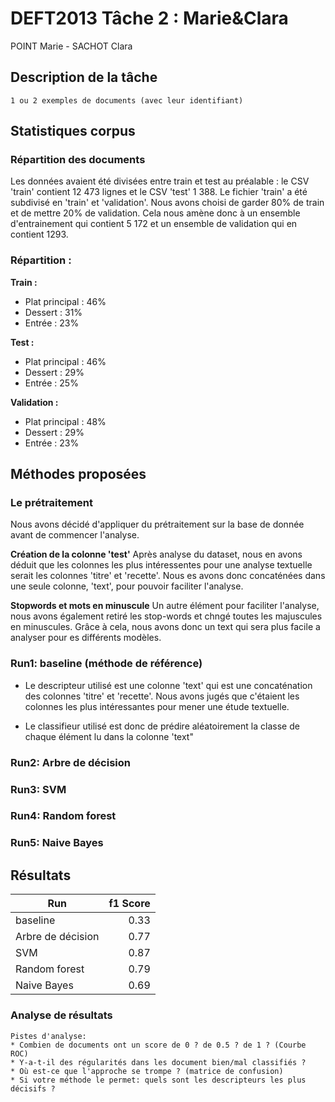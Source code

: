 # DEFT2013 Tâche 2 : Marie&Clara

POINT Marie - SACHOT Clara

## Description de la tâche

	1 ou 2 exemples de documents (avec leur identifiant)

## Statistiques corpus

### Répartition des documents

Les données avaient été divisées entre train et test au préalable : le CSV 'train' contient 12 473 lignes et le CSV 'test' 1 388.
Le fichier 'train' a été subdivisé en 'train' et 'validation'. Nous avons choisi de garder 80% de train et de mettre 20% de validation. Cela nous amène donc à un ensemble d'entrainement qui contient 5 172 et un ensemble de validation qui en contient 1293.

### Répartition : 

**Train :**
- Plat principal    : 46%
- Dessert           : 31%
- Entrée            : 23%

**Test :**
- Plat principal    : 46%
- Dessert           : 29%
- Entrée            : 25%

**Validation :**
- Plat principal    : 48%
- Dessert           : 29%
- Entrée            : 23%


## Méthodes proposées

### Le prétraitement
Nous avons décidé d'appliquer du prétraitement sur la base de donnée avant de commencer l'analyse. 

**Création de la colonne 'test'**
Après analyse du dataset, nous en avons déduit que les colonnes les plus intéressentes pour une analyse textuelle serait les colonnes 'titre' et 'recette'. Nous es avons donc concaténées dans une seule colonne, 'text', pour pouvoir faciliter l'analyse.

**Stopwords et mots en minuscule**
Un autre élément pour faciliter l'analyse, nous avons également retiré les stop-words et chngé toutes les majuscules en minuscules. Grâce à cela, nous avons donc un text qui sera plus facile a analyser pour es différents modèles.

### Run1: baseline (méthode de référence)

- Le descripteur utilisé est une colonne 'text' qui est une concaténation des colonnes 'titre' et 'recette'. Nous avons jugés que c'étaient les colonnes les plus intéressantes pour mener une étude textuelle. 

- Le classifieur utilisé est donc de prédire aléatoirement la classe de chaque élément lu dans la colonne 'text"

### Run2: Arbre de décision
### Run3: SVM
### Run4: Random forest
### Run5: Naive Bayes

## Résultats

| Run                | f1 Score |
| ------------------ | --------:|
| baseline           |   0.33   |
| Arbre de décision  |   0.77   |
| SVM                |   0.87   |
| Random forest      |   0.79   |
| Naive Bayes        |   0.69   |

### Analyse de résultats
	
	Pistes d'analyse:
	* Combien de documents ont un score de 0 ? de 0.5 ? de 1 ? (Courbe ROC)
	* Y-a-t-il des régularités dans les document bien/mal classifiés ?
	* Où est-ce que l'approche se trompe ? (matrice de confusion)
	* Si votre méthode le permet: quels sont les descripteurs les plus décisifs ?
